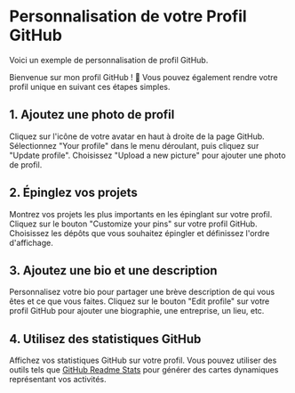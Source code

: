 # Personnalisation de votre Profil GitHub

Voici un exemple de personnalisation de profil GitHub.

Bienvenue sur mon profil GitHub ! 👋 Vous pouvez également rendre votre profil unique en suivant ces étapes simples.

## 1. Ajoutez une photo de profil

Cliquez sur l'icône de votre avatar en haut à droite de la page GitHub. Sélectionnez "Your profile" dans le menu déroulant, puis cliquez sur "Update profile". Choisissez "Upload a new picture" pour ajouter une photo de profil.

## 2. Épinglez vos projets

Montrez vos projets les plus importants en les épinglant sur votre profil. Cliquez sur le bouton "Customize your pins" sur votre profil GitHub. Choisissez les dépôts que vous souhaitez épingler et définissez l'ordre d'affichage.

## 3. Ajoutez une bio et une description

Personnalisez votre bio pour partager une brève description de qui vous êtes et ce que vous faites. Cliquez sur le bouton "Edit profile" sur votre profil GitHub pour ajouter une biographie, une entreprise, un lieu, etc.

## 4. Utilisez des statistiques GitHub

Affichez vos statistiques GitHub sur votre profil. Vous pouvez utiliser des outils tels que [GitHub Readme Stats](https://github.com/anuraghazra/github-readme-stats) pour générer des cartes dynamiques représentant vos activités.


